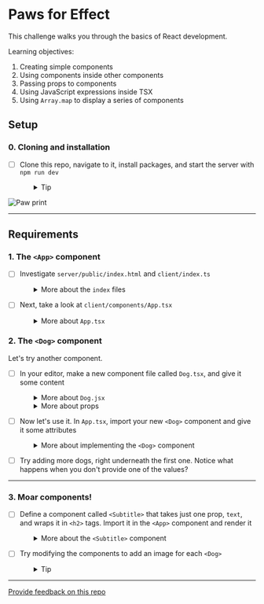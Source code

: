 # Paws for Effect

This challenge walks you through the basics of React development.

Learning objectives: 

 1. Creating simple components
 2. Using components inside other components
 3. Passing props to components
 4. Using JavaScript expressions inside TSX
 5. Using `Array.map` to display a series of components


## Setup

### 0. Cloning and installation
- [ ] Clone this repo, navigate to it, install packages, and start the server with `npm run dev`
  <details style="padding-left: 2em">
    <summary>Tip</summary>

    ```sh
    npm install
    npm run dev
    ```
  </details>

![Paw print](screenshots/paw.png)

---
## Requirements

### 1. The `<App>` component

- [ ] Investigate `server/public/index.html` and `client/index.ts`
  <details style="padding-left: 2em">
    <summary>More about the <code>index</code> files</summary>

    If you take a look at `server/public/index.html`, you'll see there's a single div with the id `app`. It's just there for React to bind with. In `client/index.ts`, we find this:

    ```js
    import App from './components/App'

    document.addEventListener('DOMContentLoaded', () => {
      ReactDOM.render(
        <App/>,
        document.getElementById('app')
      )
    })
    ```
    
    Plain 'ole `DOMContentLoaded`, like you've seen in Foundations. So to start our React app off, we listen to make sure that the DOM has been loaded by the browser before **rendering** our components (making them show up on the page).
  </details>

- [ ] Next, take a look at `client/components/App.tsx`
  <details style="padding-left: 2em">
    <summary>More about <code>App.tsx</code></summary>

    ```jsx
    const App = () => (
      <div className='container'>
        <img className='spinner' src='/images/paw.png' />
      </div>
    )

    export default App
    ```

    Effectively this whole functional component is a `render` function. All it does is return some [markup](https://en.wikipedia.org/wiki/Markup_language), expressed as [TSX](https://jsx.github.io/). Instead of rendering a template, such as we do when using [Handlebars](https://handlebarsjs.com), we're dealing here with small chunks of the page at a time which are inserted into `index.html`. Each 'chunk' (component) can contain other components, some of which can be repeated to build lists of items on the page.
  </details>

### 2. The `<Dog>` component

Let's try another component.
- [ ] In your editor, make a new component file called `Dog.tsx`, and give it some content
  <details style="padding-left: 2em">
    <summary>More about <code>Dog.jsx</code></summary>

    First, save it into the `client/components` directory.

    Copy/paste the following for the contents of Dog.tsx
    ```tsx
    import React from 'react'

    const Dog = (props) => {
      return (
        <div className='dog-wrapper'>
          <div className='dog'>
            <div className='dog-name-plate'>
              <span className='dog-name'>{props.name}</span>
              <span className='dog-breed'>{props.breed}</span>
            </div>
            <span className='dog-superpower'>{props.superpower}</span>
          </div>
        </div>
      )
    }

    export default Dog
    ```

    Notice that it looks a lot like `App.tsx`, except there are a few extra tags and we're making use of **props**.
  </details>

  <details style="padding-left: 2em">
    <summary>More about props</summary>

    The props come from what we would normally think of as **attributes** on the component's tag in TSX:

    ```tsx
    <Dog name='Desdemona' breed='Bulldog' superpower='Heat vision' />
    ```

    Here, `name`, `breed`, and `superpower` are **props**. The `<Dog>` component will receive them as a JavaScript object like this:

    ```js
    const props = {
      name: 'Desdemona',
      breed: 'Bulldog',
      superpower: 'Heat vision'
    }
    ```

    When we refer to a prop in JSX we have to put it inside curly braces, like this:

    ```tsx
    <span>{props.name}</span>
    ```
  </details>

- [ ] Now let's use it. In `App.tsx`, import your new `<Dog>` component and give it some attributes
  <details style="padding-left: 2em">
    <summary>More about implementing the <code>&lt;Dog&gt;</code> component</summary>

    In `App.tsx`, import the `<Dog>` component
    ```ts
    import Dog from './Dog.tsx'
    ```

    and add a `<Dog>` tag (use Desdemona, above if you like). The JSX returned should look something like this:

    ```tsx
    (
      <div className='container'>
        <img className='spinner' src='/images/paw.png' />
        <Dog name='Desdemona' breed='Bulldog' superpower='Heat vision' />
      </div>
    )
    ```
    
    > To understand why no explicit 'return' statement is needed here, check out MDN's docs on [Arrow functions](https://developer.mozilla.org/en-US/docs/Web/JavaScript/Reference/Functions/Arrow_functions).

    You should see something like this in the browser:

    ![A Dog component](screenshots/dog.png)
  </details>

- [ ] Try adding more dogs, right underneath the first one. Notice what happens when you don't provide one of the values?

---

### 3. Moar components!

- [ ] Define a component called `<Subtitle>` that takes just one prop, `text`, and wraps it in `<h2>` tags. Import it in the `<App>` component and render it
  <details style="padding-left: 2em">
    <summary>More about the <code>&lt;Subtitle&gt;</code> component</summary>

    Rendering `<Subtitle>` into the `<App>` might look like this:

    ```tsx
    <img className='spinner' src='/images/paw.png' />
    <Subtitle text='Canines using supercanine abilities for social good.' />
    <Dog name='Desdemona' breed='Bulldog' superpower='Heat vision' />
    ```

    You should see something like this:

    ![Subtitle component](screenshots/subtitle.png)
  </details>

- [ ] Try modifying the components to add an image for each `<Dog>`
  <details style="padding-left: 2em">
    <summary>Tip</summary>
    
    The `server/public/images` directory contains a few dog silhouettes.
  </details>

---
[Provide feedback on this repo](https://docs.google.com/forms/d/e/1FAIpQLSfw4FGdWkLwMLlUaNQ8FtP2CTJdGDUv6Xoxrh19zIrJSkvT4Q/viewform?usp=pp_url&entry.1958421517=react-paws-for-effect)
